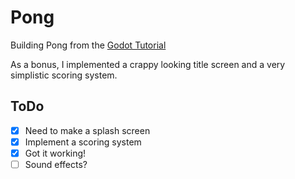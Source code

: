 # Pong
Building Pong from the [Godot Tutorial](http://docs.godotengine.org/en/stable/learning/step_by_step/simple_2d_game.html "Godot 2D Tut")

As a bonus, I implemented a crappy looking title screen and a very simplistic scoring system.


## ToDo

- [x] Need to make a splash screen 
- [x] Implement a scoring system 
- [x] Got it working! 
- [ ] Sound effects? 